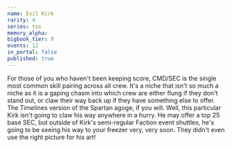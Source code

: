 ```yaml
---
name: Evil Kirk
rarity: 4
series: tos
memory_alpha:
bigbook_tier: 9
events: 12
in_portal: false
published: true
---
```


For those of you who haven't been keeping score, CMD/SEC is the single most common skill pairing across all crew. It's a niche that isn't so much a niche as it is a gaping chasm into which crew are either flung if they don't stand out, or claw their way back up if they have something else to offer. The Timelines version of the Spartan agoge, if you will. Well, this particular Kirk isn't going to claw his way anywhere in a hurry. He may offer a top 25 base SEC, but outside of Kirk's semi-regular Faction event shuttles, he's going to be seeing his way to your freezer very, very soon. They didn't even use the right picture for his art!
